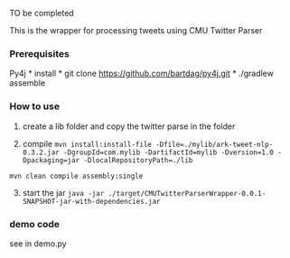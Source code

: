 TO be completed

This is the wrapper for processing tweets using CMU Twitter Parser

### Prerequisites ###
Py4j
    * install
        * git clone https://github.com/bartdag/py4j.git
        * ./gradlew assemble

### How to use ###
1. create a lib folder and copy the twitter parse in the folder

2. compile
`mvn install:install-file -Dfile=./mylib/ark-tweet-nlp-0.3.2.jar -DgroupId=com.mylib -DartifactId=mylib -Dversion=1.0 -Dpackaging=jar -DlocalRepositoryPath=./lib`

`mvn clean compile assembly:single`

3. start the jar
`java -jar ./target/CMUTwitterParserWrapper-0.0.1-SNAPSHOT-jar-with-dependencies.jar`


### demo code ###
see in demo.py

